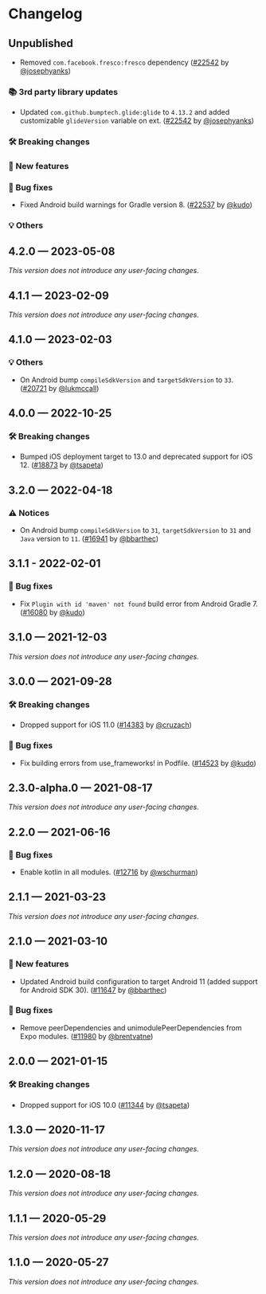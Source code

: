 # Changelog

## Unpublished

- Removed `com.facebook.fresco:fresco` dependency ([#22542](https://github.com/expo/expo/pull/22542) by [@josephyanks](https://github.com/josephyanks))
### 📚 3rd party library updates

- Updated `com.github.bumptech.glide:glide` to `4.13.2` and added customizable `glideVersion` variable on ext. ([#22542](https://github.com/expo/expo/pull/22542) by [@josephyanks](https://github.com/josephyanks))

### 🛠 Breaking changes

### 🎉 New features

### 🐛 Bug fixes

- Fixed Android build warnings for Gradle version 8. ([#22537](https://github.com/expo/expo/pull/22537) by [@kudo](https://github.com/kudo))

### 💡 Others

## 4.2.0 — 2023-05-08

_This version does not introduce any user-facing changes._

## 4.1.1 — 2023-02-09

_This version does not introduce any user-facing changes._

## 4.1.0 — 2023-02-03

### 💡 Others

- On Android bump `compileSdkVersion` and `targetSdkVersion` to `33`. ([#20721](https://github.com/expo/expo/pull/20721) by [@lukmccall](https://github.com/lukmccall))

## 4.0.0 — 2022-10-25

### 🛠 Breaking changes

- Bumped iOS deployment target to 13.0 and deprecated support for iOS 12. ([#18873](https://github.com/expo/expo/pull/18873) by [@tsapeta](https://github.com/tsapeta))

## 3.2.0 — 2022-04-18

### ⚠️ Notices

- On Android bump `compileSdkVersion` to `31`, `targetSdkVersion` to `31` and `Java` version to `11`. ([#16941](https://github.com/expo/expo/pull/16941) by [@bbarthec](https://github.com/bbarthec))

## 3.1.1 - 2022-02-01

### 🐛 Bug fixes

- Fix `Plugin with id 'maven' not found` build error from Android Gradle 7. ([#16080](https://github.com/expo/expo/pull/16080) by [@kudo](https://github.com/kudo))

## 3.1.0 — 2021-12-03

_This version does not introduce any user-facing changes._

## 3.0.0 — 2021-09-28

### 🛠 Breaking changes

- Dropped support for iOS 11.0 ([#14383](https://github.com/expo/expo/pull/14383) by [@cruzach](https://github.com/cruzach))

### 🐛 Bug fixes

- Fix building errors from use_frameworks! in Podfile. ([#14523](https://github.com/expo/expo/pull/14523) by [@kudo](https://github.com/kudo))

## 2.3.0-alpha.0 — 2021-08-17

_This version does not introduce any user-facing changes._

## 2.2.0 — 2021-06-16

### 🐛 Bug fixes

- Enable kotlin in all modules. ([#12716](https://github.com/expo/expo/pull/12716) by [@wschurman](https://github.com/wschurman))

## 2.1.1 — 2021-03-23

_This version does not introduce any user-facing changes._

## 2.1.0 — 2021-03-10

### 🎉 New features

- Updated Android build configuration to target Android 11 (added support for Android SDK 30). ([#11647](https://github.com/expo/expo/pull/11647) by [@bbarthec](https://github.com/bbarthec))

### 🐛 Bug fixes

- Remove peerDependencies and unimodulePeerDependencies from Expo modules. ([#11980](https://github.com/expo/expo/pull/11980) by [@brentvatne](https://github.com/brentvatne))

## 2.0.0 — 2021-01-15

### 🛠 Breaking changes

- Dropped support for iOS 10.0 ([#11344](https://github.com/expo/expo/pull/11344) by [@tsapeta](https://github.com/tsapeta))

## 1.3.0 — 2020-11-17

_This version does not introduce any user-facing changes._

## 1.2.0 — 2020-08-18

_This version does not introduce any user-facing changes._

## 1.1.1 — 2020-05-29

_This version does not introduce any user-facing changes._

## 1.1.0 — 2020-05-27

_This version does not introduce any user-facing changes._
